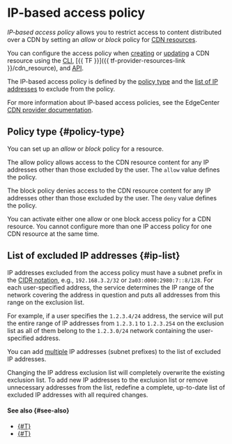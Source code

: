 # IP-based access policy

_IP-based access policy_ allows you to restrict access to content distributed over a CDN by setting an _allow_ or _block_ policy for [CDN resources](./resource.md).

You can configure the access policy when [creating](../operations/resources/create-resource.md) or [updating](../operations/resources/configure-basics.md) a CDN resource using the [CLI](../../cli/quickstart.md), [{{ TF }}]({{ tf-provider-resources-link }}/cdn_resource), and [API](../../api-design-guide/concepts/general.md).

The IP-based access policy is defined by the [policy type](#policy-type) and the [list of IP addresses](#ip-list) to exclude from the policy.

For more information about IP-based access policies, see the EdgeCenter [CDN provider documentation](https://support.edgecenter.ru/knowledge_base/item/257918?sid=57227).

## Policy type {#policy-type}

You can set up an _allow_ or _block_ policy for a resource.

The allow policy allows access to the CDN resource content for any IP addresses other than those excluded by the user. The `allow` value defines the policy.

The block policy denies access to the CDN resource content for any IP addresses other than those excluded by the user. The `deny` value defines the policy.

You can activate either one allow or one block access policy for a CDN resource. You cannot configure more than one IP access policy for one CDN resource at the same time.

## List of excluded IP addresses {#ip-list}

IP addresses excluded from the access policy must have a subnet prefix in the [CIDR notation](https://en.wikipedia.org/wiki/Classless_Inter-Domain_Routing#CIDR_notation), e.g., `192.168.3.2/32` or `2a03:d000:2980:7::8/128`. For each user-specified address, the service determines the IP range of the network covering the address in question and puts all addresses from this range on the exclusion list.

For example, if a user specifies the `1.2.3.4/24` address, the service will put the entire range of IP addresses from `1.2.3.1` to `1.2.3.254` on the exclusion list as all of them belong to the `1.2.3.0/24` network containing the user-specified address.

You can add [multiple](./limits.md#cdn-limits) IP addresses (subnet prefixes) to the list of excluded IP addresses.

Changing the IP address exclusion list will completely overwrite the existing exclusion list. To add new IP addresses to the exclusion list or remove unnecessary addresses from the list, redefine a complete, up-to-date list of excluded IP addresses with all required changes.

#### See also {#see-also}

* [{#T}](../operations/resources/create-resource.md)
* [{#T}](../operations/resources/configure-basics.md)